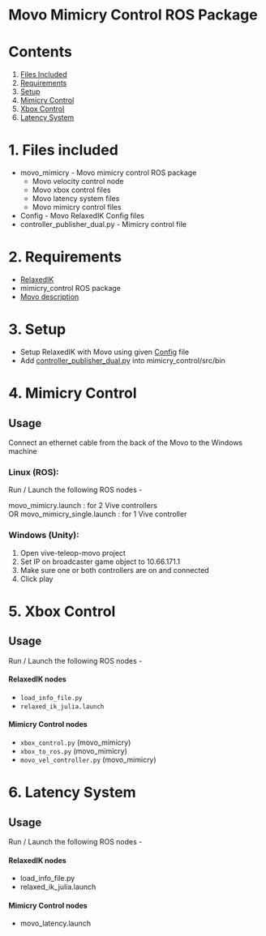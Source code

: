 # Movo Mimicry Control ROS Package

# Contents
1. [Files Included](#1-files-included)
2. [Requirements](#2-requirements)
3. [Setup](#3-setup)
4. [Mimicry Control](#4-mimicry-control)
5. [Xbox Control](#5-xbox-control)
6. [Latency System](#6-latency-system)

# 1. Files included

* movo_mimicry - Movo mimicry control ROS package
    * Movo velocity control node
    * Movo xbox control files
    * Movo latency system files
    * Movo mimicry control files
* Config - Movo RelaxedIK Config files
* controller_publisher_dual.py - Mimicry control file

# 2. Requirements
* [RelaxedIK](https://github.com/uwgraphics/relaxed_ik)
* mimicry_control ROS package
* [Movo description](https://github.com/Kinovarobotics/kinova-movo/tree/master/movo_common/movo_description)

# 3. Setup
* Setup RelaxedIK with Movo using given [Config](./Config) file
* Add [controller_publisher_dual.py](./controller_publisher_dual.py) into mimicry_control/src/bin

# 4. Mimicry Control

## Usage

Connect an ethernet cable from the back of the 
Movo to the Windows machine

### Linux (ROS):

Run / Launch the following ROS nodes -

movo_mimicry.launch : for 2 Vive controllers  
OR
movo_mimicry_single.launch : for 1 Vive controller


### Windows (Unity):
1. Open vive-teleop-movo project
2. Set IP on broadcaster game object to 10.66.171.1
3. Make sure one or both controllers are on and connected
4. Click play

# 5. Xbox Control

## Usage

Run / Launch the following ROS nodes -

#### RelaxedIK nodes
* `load_info_file.py`
* `relaxed_ik_julia.launch`

#### Mimicry Control nodes
* `xbox_control.py` (movo_mimicry)
* `xbox_to_ros.py` (movo_mimicry)
* `movo_vel_controller.py` (movo_mimicry)

# 6. Latency System

## Usage

Run / Launch the following ROS nodes -

#### RelaxedIK nodes
* load_info_file.py
* relaxed_ik_julia.launch

#### Mimicry Control nodes
* movo_latency.launch